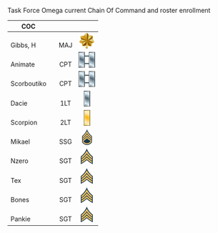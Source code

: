 Task Force Omega current Chain Of Command and roster enrollment

| COC         | |      | |
| ----------- |-|:----:| :-: |
| </br>Gibbs, H    | | </br>MAJ  | ![](assets/images/Ranks/small/Major.png)|
| </br>Animate     | | </br>CPT  | ![](assets/images/Ranks/small/Captain.png)|
| </br>Scorboutiko | | </br>CPT  | ![](assets/images/Ranks/small/Captain.png)|
| </br>Dacie       | | </br>1LT  | ![](assets/images/Ranks/small/Firstlieutenant.png)|
| </br>Scorpion    | | </br>2LT  | ![](assets/images/Ranks/small/Secondlieutanant.png)|
| </br>Mikael      | | </br>SSG  | ![](assets/images/Ranks/small/Staffsergeant.png)|
| </br>Nzero       | | </br>SGT  | ![](assets/images/Ranks/small/sergeant.png)|
| </br>Tex         | | </br>SGT  | ![](assets/images/Ranks/small/sergeant.png)|
| </br>Bones       | | </br>SGT  | ![](assets/images/Ranks/small/sergeant.png)|
| </br>Pankie      | | </br>SGT  | ![](assets/images/Ranks/small/sergeant.png)|